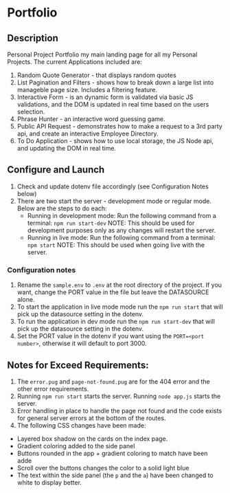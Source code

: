 # Portfolio

## Description

Personal Project Portfolio my main landing page for all my Personal Projects.
The current Applications included are:

1. Random Quote Generator - that displays random quotes
2. List Pagination and Filters - shows how to break down a large list into manageble page size. Includes a filtering feature.
3. Interactive Form - is an dynamic form is validated via basic JS validations, and the DOM is updated in real time based on the users selection.
4. Phrase Hunter - an interactive word guessing game.
5. Public API Request - demonstrates how to make a request to a 3rd party api, and create an interactive Employee Directory.
6. To Do Application - shows how to use local storage, the JS Node api, and updating the DOM in real time.

## Configure and Launch

1. Check and update dotenv file accordingly (see Configuration Notes below)
2. There are two start the server - development mode or regular mode. Below are the steps to do each:
   - Running in development mode:
     Run the following command from a terminal: `npm run start-dev`
     NOTE: This should be used for development purposes only as any changes will restart the server.
   - Running in live mode:
     Run the following command from a terminal: `npm start`
     NOTE: This should be used when going live with the server.

### Configuration notes

1. Rename the `sample.env` to `.env` at the root directory of the project.
   If you want, change the PORT value in the file but leave the DATASOURCE alone.
2. To start the application in live mode mode run the `npm run start` that will pick up the datasource setting in the dotenv.
3. To run the application in dev mode run the `npm run start-dev` that will pick up the datasource setting in the dotenv.
4. Set the PORT value in the dotenv if you want using the `PORT=<port number>`, otherwise it will default to port 3000.

## Notes for Exceed Requirements:

1. The `error.pug` and `page-not-found.pug` are for the 404 error and the other error requirements.
2. Running `npm run start` starts the server. Running `node app.js` starts the server.
3. Error handling in place to handle the page not found and the code exists for general server errors at the bottom of the routes.
4. The following CSS changes have been made:

- Layered box shadow on the cards on the index page.
- Gradient coloring added to the side panel
- Buttons rounded in the app + gradient coloring to match have been adde
- Scroll over the buttons changes the color to a solid light blue
- The text within the side panel (the `p` and the `a`) have been changed to white to display better.
